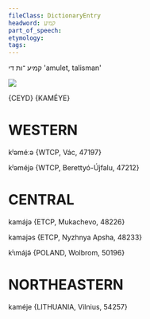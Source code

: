 ```yaml
---
fileClass: DictionaryEntry
headword: קמיע
part_of_speech: 
etymology: 
tags: 
---
```

קמיע
־ות
די
'amulet, talisman'

![](https://ia802902.us.archive.org/9/items/Yiddish-Dialect-Maps/Guggenheim-Gruenberg_karte_15.jpg)

{CEYD}
{KAMÉYE}

WESTERN
========

kʲəméːə {WTCP, Vác, 47197}

kʲəméjə {WTCP, Berettyó-Újfalu, 47212}

CENTRAL
========

kamájə {ETCP, Mukachevo, 48226}

kamajəs {ETCP, Nyzhnya Apsha, 48233}

kʲɩmájə̃ {POLAND, Wolbrom, 50196}

NORTHEASTERN
==============

kaméje {LITHUANIA, Vilnius, 54257}
